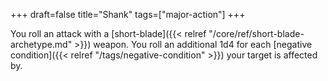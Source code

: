 +++
draft=false
title="Shank"
tags=["major-action"]
+++

You roll an attack with a [short-blade]({{< relref "/core/ref/short-blade-archetype.md" >}}) weapon. You roll an additional 1d4 for each [negative condition]({{< relref "/tags/negative-condition" >}}) your target is affected by.
